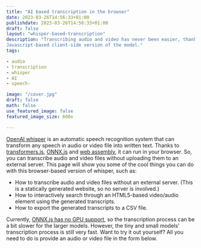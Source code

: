 ```yaml
---
title: "AI based transcription in the browser"
date: 2023-03-26T14:56:33+01:00
publishdate: 2023-03-26T14:56:33+01:00
draft: false
layout: "whisper-based-transcription"
description: "Transcribing audio and video has never been easier, thanks to OpenAI's whisper. Try it out now using a
Javascript-based client-side version of the model."
tags:

- audio
- transcription
- whisper
- AI
- speech-

image: "/cover.jpg"
draft: false
math: false
use_featured_image: false
featured_image_size: 600x

---
```


[OpenAI whisper](https://github.com/openai/whisper#whisper) is an automatic speech recognition system that can transform any speech in audio or video file into
written text.
Thanks to [transformers.js](https://github.com/xenova/transformers.js), [ONNX.js](https://github.com/microsoft/onnxruntime/tree/main/js) and [web assembly](https://webassembly.org/), it can run in your browser.
So, you can transcribe audio and video files without uploading them to an external server.
This page will show you some of the cool things you can do with this browser-based version of whisper, such as:

- How to transcribe audio and video files without an external server. (This is a statically generated website, so no
  server is involved.)
- How to interactively search through an HTML5-based video/audio element using the generated transcripts.
- How to export the generated transcripts to a CSV file.

Currently, [ONNX.js has no GPU support](https://github.com/microsoft/onnxruntime/issues/11695), so the transcription process can be a bit slower for the larger models.
However, the tiny and small models' transcription process is still very fast.
Want to try it out yourself?
All you need to do is provide an audio or video file in the form below.
